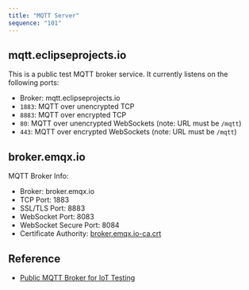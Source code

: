 ```yaml
---
title: "MQTT Server"
sequence: "101"
---
```


## mqtt.eclipseprojects.io

This is a public test MQTT broker service. It currently listens on the following ports:

- Broker: mqtt.eclipseprojects.io
- `1883`: MQTT over unencrypted TCP
- `8883`: MQTT over encrypted TCP
- `80`: MQTT over unencrypted WebSockets (note: URL must be `/mqtt`)
- `443`: MQTT over encrypted WebSockets (note: URL must be `/mqtt`)

## broker.emqx.io

MQTT Broker Info:

- Broker: broker.emqx.io
- TCP Port: 1883
- SSL/TLS Port: 8883
- WebSocket Port: 8083
- WebSocket Secure Port: 8084
- Certificate Authority: [broker.emqx.io-ca.crt](https://assets.emqx.com/data/broker.emqx.io-ca.crt)

## Reference

- [Public MQTT Broker for IoT Testing](https://www.emqx.com/en/mqtt/public-mqtt5-broker)

